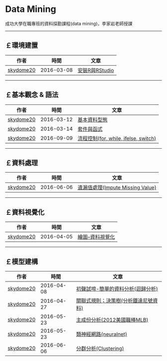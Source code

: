 
# Data Mining

成功大學在職專班的資料探勘課程(data mining)，李家岩老師授課


[1]: https://github.com/skydome20

--------------------------------------------------------------------------------------------------------------------------------------------
  
## **￡環境建置**   


| 作者           |  時間      |                      文章                        |
| ---------      | -----------| ------------------------------------------------ |
| [skydome20][1] | 2016-03-08 | [安裝R與RStudio](https://PO-LAB.github.io/Data-Mining/skydome20/安裝R與RStudio) | 


   
--------------------------------------------------------------------------------------------------------------------------------------------




   
## **￡基本觀念 & 語法**   

| 作者           |  時間      |                      文章                        |
| ---------      | -----------| ------------------------------------------------ |
| [skydome20][1] | 2016-03-12 | [基本資料型態](https://PO-LAB.github.io/Data-Mining/skydome20/基本資料型態)                         | 
| [skydome20][1] | 2016-03-14 | [套件與函式](https://PO-LAB.github.io/Data-Mining/skydome20/套件與函式)                           | 
| [skydome20][1] | 2016-09-09 | [流程控制(for, while, ifelse, switch)](https://PO-LAB.github.io/Data-Mining/skydome20/流程控制) | 


--------------------------------------------------------------------------------------------------------------------------------------------





   
## **￡資料處理**   
   
| 作者           |  時間      |                      文章                        |
| ---------      | -----------| ------------------------------------------------ |
| [skydome20][1] | 2016-06-06 | [遺漏值處理(Impute Missing Value)](https://PO-LAB.github.io/Data-Mining/skydome20/遺漏值處理) | 


--------------------------------------------------------------------------------------------------------------------------------------------     




   
## **￡資料視覺化**  

| 作者           |  時間      |                      文章                        |
| ---------      | -----------| ------------------------------------------------ |
| [skydome20][1] | 2016-04-05 | [繪圖–資料視覺化](https://PO-LAB.github.io/Data-Mining/skydome20/繪圖–資料視覺化)  | 


--------------------------------------------------------------------------------------------------------------------------------------------





   
## **￡模型建構**  
   
   
| 作者           |  時間      |                      文章                        |
| -------------- | -----------| ------------------------------------------------ |
| [skydome20][1] | 2016-04-08 | [初聲試啼-簡單的資料分析(迴歸分析)](https://PO-LAB.github.io/Data-Mining/skydome20/初聲試啼-簡單的資料分析(迴歸分析))  | 
| [skydome20][1] | 2016-04-27 | [關聯式規則；決策樹(分析鐵達尼號資料)](https://PO-LAB.github.io/Data-Mining/skydome20/關聯式規則；決策樹(分析鐵達尼號資料))  | 
| [skydome20][1] | 2016-05-23 | [主成份分析(2012美國職棒MLB)](https://PO-LAB.github.io/Data-Mining/skydome20/主成份分析(2012美國職棒MLB))  | 
| [skydome20][1] | 2016-05-23 | [類神經網路(neuralnet)](https://PO-LAB.github.io/Data-Mining/skydome20/類神經網路(neuralnet))  | 
| [skydome20][1] | 2016-06-06 | [分群分析(Clustering)](https://PO-LAB.github.io/Data-Mining/skydome20/分群分析(Clustering))  | 




